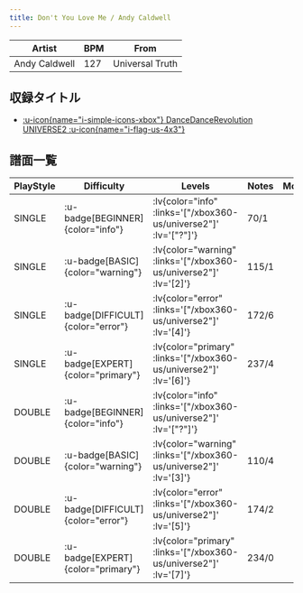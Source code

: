 ```yaml
---
title: Don't You Love Me / Andy Caldwell
---
```


|Artist|BPM|From|
|------|---|----|
|Andy Caldwell|127|Universal Truth|

## 収録タイトル

- [ :u-icon{name="i-simple-icons-xbox"} DanceDanceRevolution UNIVERSE2 :u-icon{name="i-flag-us-4x3"} ](/xbox360-us/universe2)

## 譜面一覧

|PlayStyle|Difficulty|Levels|Notes|Movie|
|---------|----------|------|-----|-----|
|SINGLE| :u-badge[BEGINNER]{color="info"} | :lv{color="info" :links='["/xbox360-us/universe2"]' :lv='["?"]'} |70/1||
|SINGLE| :u-badge[BASIC]{color="warning"} | :lv{color="warning" :links='["/xbox360-us/universe2"]' :lv='[2]'} |115/1||
|SINGLE| :u-badge[DIFFICULT]{color="error"} | :lv{color="error" :links='["/xbox360-us/universe2"]' :lv='[4]'} |172/6||
|SINGLE| :u-badge[EXPERT]{color="primary"} | :lv{color="primary" :links='["/xbox360-us/universe2"]' :lv='[6]'} |237/4||
|DOUBLE| :u-badge[BEGINNER]{color="info"} | :lv{color="info" :links='["/xbox360-us/universe2"]' :lv='["?"]'} |||
|DOUBLE| :u-badge[BASIC]{color="warning"} | :lv{color="warning" :links='["/xbox360-us/universe2"]' :lv='[3]'} |110/4||
|DOUBLE| :u-badge[DIFFICULT]{color="error"} | :lv{color="error" :links='["/xbox360-us/universe2"]' :lv='[5]'} |174/2||
|DOUBLE| :u-badge[EXPERT]{color="primary"} | :lv{color="primary" :links='["/xbox360-us/universe2"]' :lv='[7]'} |234/0||
